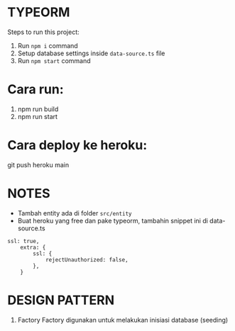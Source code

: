 # TYPEORM

Steps to run this project:

1. Run `npm i` command
2. Setup database settings inside `data-source.ts` file
3. Run `npm start` command

# Cara run:
1. npm run build
2. npm run start

# Cara deploy ke heroku:
git push heroku main

# NOTES
- Tambah entity ada di folder `src/entity`
- Buat heroku yang free dan pake typeorm, tambahin snippet ini di data-source.ts
```
ssl: true,
    extra: {
        ssl: {
            rejectUnauthorized: false,
        },
    }
```

# DESIGN PATTERN
1. Factory
Factory digunakan untuk melakukan inisiasi database (seeding)